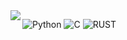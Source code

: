 <a href="https://github.com/anuraghazra/github-readme-stats">
  <img align="left" src="https://github-readme-stats.vercel.app/api?username=reversesacle&custom_title=ReverseSacle'%20GitHub%20Stats&bg_color=30,e96443,904e95&title_color=fff&text_color=fff" />
</a>


![Python](https://img.shields.io/badge/-Python-192133?style=flat-square&logo=python&logoColor=white)
![C](https://img.shields.io/badge/-C-192133?style=flat-square&logo=c&logoColor=white)
![RUST](https://img.shields.io/badge/-rust-192133?style=flat-square&logo=Rust&logoColor=white)
